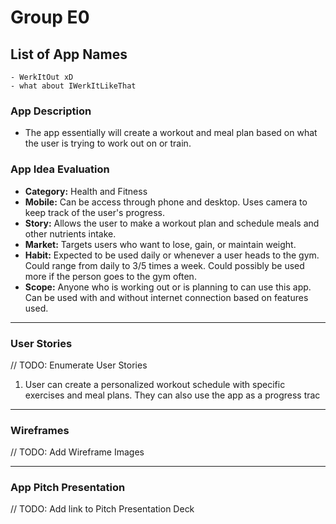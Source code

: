# Group E0 

## List of App Names
    - WerkItOut xD
    - what about IWerkItLikeThat
### App Description
- The app essentially will create a workout and meal plan based on what the user is trying to work out on or train. 

### App Idea Evaluation
- **Category:** Health and Fitness
- **Mobile:** Can be access through phone and desktop. Uses camera to keep track of the user's progress.
- **Story:** Allows the user to make a workout plan and schedule meals and other nutrients intake.
- **Market:** Targets users who want to lose, gain, or maintain weight. 
- **Habit:** Expected to be used daily or whenever a user heads to the gym. Could range from daily to 3/5 times a week. Could possibly be used more if the person goes to the gym often.
- **Scope:** Anyone who is working out or is planning to can use this app. Can be used with and without internet connection based on features used.

---

### User Stories
// TODO: Enumerate User Stories
1. User can create a personalized workout schedule with specific exercises and meal plans. They can also use the app as a progress trac

---

### Wireframes
// TODO: Add Wireframe Images

---

### App Pitch Presentation
// TODO: Add link to Pitch Presentation Deck
